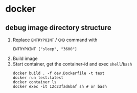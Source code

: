 # docker


## debug image directory structure
1. Replace `ENTRYPOINT` / `CMD` command with
    ```
    ENTRYPOINT ["sleep", "3600"]
    ```
1. Build image
1. Start container, get the container-id and exec `shell`/`bash`
    ```
    docker build . -f dev.Dockerfile -t test
    docker run test:latest
    docker container ls
    docker exec -it 12c23fad6baf sh # or bash
    ```